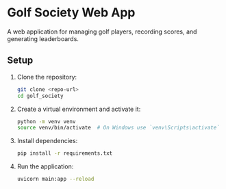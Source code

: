 # Golf Society Web App

A web application for managing golf players, recording scores, and generating leaderboards.

## Setup

1. Clone the repository:
   ```sh
   git clone <repo-url>
   cd golf_society
   ```
2. Create a virtual environment and activate it:
   ```sh
   python -m venv venv
   source venv/bin/activate  # On Windows use `venv\Scripts\activate`
   ```
3. Install dependencies:
   ```sh
   pip install -r requirements.txt
   ```
4. Run the application:
   ```sh
   uvicorn main:app --reload
   ```
